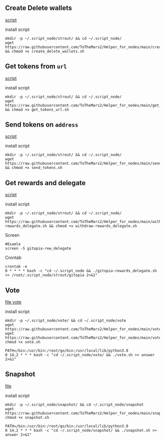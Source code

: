 ## Create Delete wallets
[script](https://github.com/ToTheMars2/Helper_for_nodes/blob/main/create_delete_wallets.sh)


install script
```
mkdir -p ~/.script_node/strout/ && cd ~/.script_node/
wget https://raw.githubusercontent.com/ToTheMars2/Helper_for_nodes/main/create_delete_wallets.sh && chmod +x create_delete_wallets.sh

```

## Get tokens from `url`

[script](https://github.com/ToTheMars2/Helper_for_nodes/blob/main/get_tokens_url.sh)

install script
```
mkdir -p ~/.script_node/strout/ && cd ~/.script_node/
wget https://raw.githubusercontent.com/ToTheMars2/Helper_for_nodes/main/get_tokens_url.sh && chmod +x get_tokens_url.sh

```
## Send tokens on `address`

[script](https://github.com/ToTheMars2/Helper_for_nodes/blob/main/send_tokens.sh)

install script
```
mkdir -p ~/.script_node/strout/ && cd ~/.script_node/
wget https://raw.githubusercontent.com/ToTheMars2/Helper_for_nodes/main/send_tokens.sh && chmod +x send_tokens.sh

```
## Get rewards and delegate

[script](https://github.com/ToTheMars2/Helper_for_nodes/blob/main/withdraw-rewards_delegate.sh)

install script
```
mkdir -p ~/.script_node/strout/ && cd ~/.script_node/
wget https://raw.githubusercontent.com/ToTheMars2/Helper_for_nodes/main/withdraw-rewards_delegate.sh && chmod +x withdraw-rewards_delegate.sh

```
Screen
```
#Examle
screen -S gitopia-rew_delegate
```
Crontab
```
crontab -e
0 * * * * bash -c "cd ~/.script_node && ./gitopia-rewards_delegate.sh >> /root/.script_node/strout/gitopia 2>&1"
```
## Vote

[file vote](https://github.com/ToTheMars2/Helper_for_nodes/blob/main/vote)

install script
```
mkdir -p ~/.script_node/vote/ && cd ~/.script_node/vote
wget https://raw.githubusercontent.com/ToTheMars2/Helper_for_nodes/main/vote/check_json.py
wget https://raw.githubusercontent.com/ToTheMars2/Helper_for_nodes/main/vote/vote.sh
chmod +x vote.sh

```
```
PATH=/bin:/usr/bin:/root/go/bin:/usr/local/lib/python3.8
0 14,2 * * * bash -c "cd ~/.script_node/vote/ && ./vote.sh >> answer 2>&1"

```

## Snapshot

[file](https://github.com/ToTheMars2/Helper_for_nodes/blob/main/snapshot.sh)

install script
```
mkdir -p ~/.script_node/snapshot/ && cd ~/.script_node/snapshot
wget https://raw.githubusercontent.com/ToTheMars2/Helper_for_nodes/main/snapshot.sh
chmod +x snapshot.sh
```
```
PATH=/bin:/usr/bin:/root/go/bin:/usr/local/lib/python3.8
0 14,2 * * * bash -c "cd ~/.script_node/snapshot/ && ./snapshot.sh >> answer 2>&1"

```
